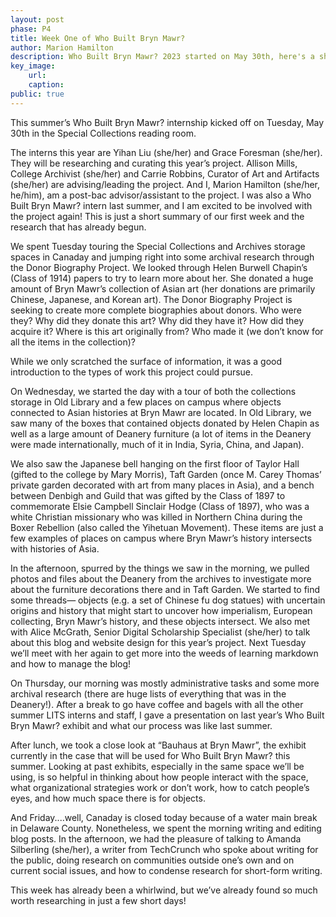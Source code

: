 ```yaml
---
layout: post
phase: P4
title: Week One of Who Built Bryn Mawr?
author: Marion Hamilton
description: Who Built Bryn Mawr? 2023 started on May 30th, here's a short summary of what we did in our first week!
key_image:
    url: 
    caption: 
public: true
---
```

This summer’s Who Built Bryn Mawr? internship kicked off on Tuesday, May 30th in the Special Collections reading room. 

The interns this year are Yihan Liu (she/her) and Grace Foresman (she/her). They will be researching and curating this year’s project. Allison Mills, College Archivist (she/her) and Carrie Robbins, Curator of Art and Artifacts (she/her) are advising/leading the project. And I, Marion Hamilton (she/her, he/him), am a post-bac advisor/assistant to the project. I was also a Who Built Bryn Mawr? intern last summer, and I am excited to be involved with the project again! This is just a short summary of our first week and the research that has already begun.

We spent Tuesday touring the Special Collections and Archives storage spaces in Canaday and jumping right into some archival research through the Donor Biography Project. We looked through Helen Burwell Chapin’s (Class of 1914)  papers to try to learn more about her. She donated a huge amount of Bryn Mawr’s collection of Asian art (her donations are primarily Chinese, Japanese, and Korean art). The Donor Biography Project is seeking to create more complete biographies about donors. Who were they? Why did they donate this art? Why did they have it? How did they acquire it? Where is this art originally from? Who made it (we don’t know for all the items in the collection)? 

While we only scratched the surface of information, it was a good introduction to the types of work this project could pursue. 

On Wednesday, we started the day with a tour of both the collections storage in Old Library and a few places on campus where objects connected to Asian histories at Bryn Mawr are located. In Old Library, we saw many of the boxes that contained objects donated by Helen Chapin as well as a large amount of Deanery furniture (a lot of items  in the Deanery were made internationally, much of it in India, Syria, China, and Japan). 

We also saw the Japanese bell hanging on the first floor of Taylor Hall (gifted to the college by Mary Morris), Taft Garden (once M. Carey Thomas’ private garden decorated with art from many places in Asia),  and a bench between Denbigh and Guild that was gifted by the Class of 1897 to commemorate Elsie Campbell Sinclair Hodge (Class of 1897), who was a white Christian missionary who was killed in Northern China during the Boxer Rebellion (also called the Yihetuan Movement). These items are just a few examples of places on campus where Bryn Mawr’s history intersects with histories of Asia. 



In the afternoon, spurred by the things we saw in the morning, we pulled photos and files about the Deanery from the archives to investigate more about the furniture decorations there and in Taft Garden. We started to find some threads— objects (e.g. a set of Chinese fu dog statues) with uncertain origins and history that might start to uncover how imperialism, European collecting, Bryn Mawr’s history, and these objects intersect. We also met with Alice McGrath, Senior Digital Scholarship Specialist (she/her) to talk about this blog and website design for this year’s project. Next Tuesday we’ll meet with her again to get more into the weeds of learning markdown and how to manage the blog!

On Thursday, our morning was mostly administrative tasks and some more archival research (there are huge lists of everything that was in the Deanery!). After a break to go have coffee and bagels with all the other summer LITS interns and staff, I gave a presentation on last year’s Who Built Bryn Mawr? exhibit and what our process was like last summer.

After lunch, we took a close look at “Bauhaus at Bryn Mawr”, the exhibit currently in the case that will be used for Who Built Bryn Mawr? this summer. Looking at past exhibits, especially in the same space we’ll be using, is so helpful in thinking about how people interact with the space, what organizational strategies work or don’t work, how to catch people’s eyes, and how much space there is for objects. 

And Friday....well, Canaday is closed today because of a water main break in Delaware County. Nonetheless, we spent the morning writing and editing blog posts. In the afternoon, we had the pleasure of talking to Amanda Silberling (she/her), a writer from TechCrunch who spoke about writing for the public, doing research on communities outside one’s own and on current social issues, and how to condense research for short-form writing. 

This week has already been a whirlwind, but we’ve already found so much worth researching in just a few short days! 
